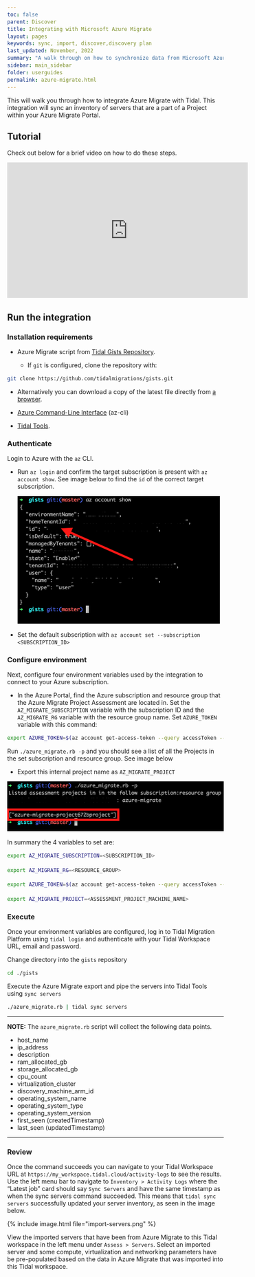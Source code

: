 ```yaml
---
toc: false
parent: Discover
title: Integrating with Microsoft Azure Migrate
layout: pages
keywords: sync, import, discover,discovery plan
last_updated: November, 2022
summary: "A walk through on how to synchronize data from Microsoft Azure Migrate with Tidal Platform."
sidebar: main_sidebar
folder: userguides
permalink: azure-migrate.html
---
```


This will walk you through how to integrate Azure Migrate with Tidal. This integration will sync an inventory of servers that are a part of a Project within your Azure Migrate Portal.

## Tutorial

Check out below for a brief video on how to do these steps.

<div>

  <iframe width="560" height="315" src="https://www.youtube.com/embed/_ERzDACKWgw" title="YouTube video player" frameborder="0" allow="accelerometer; autoplay; clipboard-write; encrypted-media; gyroscope; picture-in-picture" allowfullscreen></iframe>

</div>

## Run the integration

### Installation requirements

- Azure Migrate script from [Tidal Gists Repository](https://github.com/tidalmigrations/gists).

  - If `git` is configured, clone the repository with:

```bash
git clone https://github.com/tidalmigrations/gists.git
```

  - Alternatively you can download a copy of the latest file directly from [a browser](https://github.com/tidalmigrations/gists/archive/refs/heads/master.zip).

- [Azure Command-Line Interface](https://docs.microsoft.com/en-us/cli/azure/) (az-cli)
- [Tidal Tools](https://get.tidal.sh/).

### Authenticate

Login to Azure with the `az` CLI.

- Run `az login` and confirm the target subscription is present with `az account show`. See image below to find the `id` of the correct target subscription.

  ![Azure Migrate Project name](../../images/azure-migrate-2.0.png)

- Set the default subscription with `az account set --subscription <SUBSCRIPTION_ID>`

### Configure environment

Next, configure four environment variables used by the integration to connect to your Azure subscription.

- In the Azure Portal, find the Azure subscription and resource group that the Azure Migrate Project Assessment are located in. Set the `AZ_MIGRATE_SUBSCRIPTION` variable with the subscription ID and the `AZ_MIGRATE_RG` variable with the resource group name.
  Set `AZURE_TOKEN` variable with this command:

```bash
export AZURE_TOKEN=$(az account get-access-token --query accessToken --output tsv)
```

Run `./azure_migrate.rb -p` and you should see a list of all the Projects in the set subscription and resource group. See image below

- Export this internal project name as `AZ_MIGRATE_PROJECT`

![Azure Migrate Project name](../../images/azure-migrate-3.0.png)

In summary the 4 variables to set are:

```bash
export AZ_MIGRATE_SUBSCRIPTION=<SUBSCRIPTION_ID>

export AZ_MIGRATE_RG=<RESOURCE_GROUP>

export AZURE_TOKEN=$(az account get-access-token --query accessToken --output tsv)

export AZ_MIGRATE_PROJECT=<ASSESSMENT_PROJECT_MACHINE_NAME>
```

### Execute

Once your environment variables are configured, log in to Tidal Migration Platform using `tidal login` and authenticate with your Tidal Workspace URL, email and password.

Change directory into the `gists` repository

```bash
cd ./gists
```

Execute the Azure Migrate export and pipe the servers into Tidal Tools using `sync servers`

```bash
./azure_migrate.rb | tidal sync servers
```

---
**NOTE:**
The `azure_migrate.rb` script will collect the following data points.
- host_name
- ip_address
- description
- ram_allocated_gb
- storage_allocated_gb
- cpu_count
- virtualization_cluster
- discovery_machine_arm_id
- operating_system_name
- operating_system_type
- operating_system_version
- first_seen (createdTimestamp)
- last_seen (updatedTimestamp)

---

### Review

Once the command succeeds you can navigate to your Tidal Workspace URL at `https://my_workspace.tidal.cloud/activity-logs` to see the results. Use the left menu bar to navigate to `Inventory > Activity Logs` where the “Latest job” card should say `Sync Servers` and have the same timestamp as when the sync servers command succeeded.
This means that `tidal sync servers` successfully updated your server inventory, as seen in the image below.

{% include image.html file="import-servers.png" %}

View the imported servers that have been from Azure Migrate to this Tidal workspace in the left menu under `Assess > Servers`. Select an imported server and some compute, virtualization and networking parameters have be pre-populated based on the data in Azure Migrate that was imported into this Tidal workspace.
